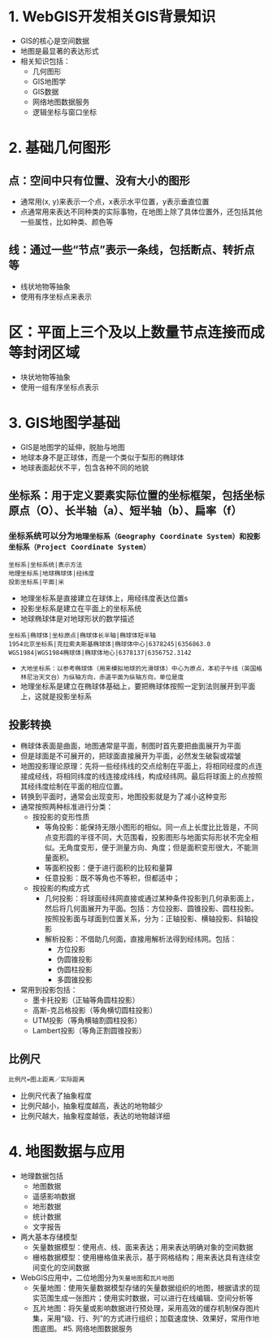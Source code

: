 # 1. WebGIS开发相关GIS背景知识
- GIS的核心是空间数据
- 地图是最显著的表达形式
- 相关知识包括：
    - 几何图形
    - GIS地图学
    - GIS数据
    - 网络地图数据服务
    - 逻辑坐标与窗口坐标
# 2. 基础几何图形
## 点：空间中只有位置、没有大小的图形
- 通常用(x, y)来表示一个点，x表示水平位置，y表示垂直位置
- 点通常用来表达不同种类的实际事物，在地图上除了具体位置外，还包括其他一些属性，比如种类、颜色等
## 线：通过一些“节点”表示一条线，包括断点、转折点等
- 线状地物等抽象
- 使用有序坐标点来表示
# 区：平面上三个及以上数量节点连接而成等封闭区域
- 块状地物等抽象
- 使用一组有序坐标点表示
# 3. GIS地图学基础
- GIS是地图学的延伸，脱胎与地图
- 地球本身不是正球体，而是一个类似于梨形的椭球体
- 地球表面起伏不平，包含各种不同的地貌
## 坐标系：用于定义要素实际位置的坐标框架，包括坐标原点（O）、长半轴（a）、短半轴（b）、扁率（f）
### 坐标系统可以分为`地理坐标系（Geography Coordinate System）和投影坐标系（Project Coordinate System）`

```table
坐标系|坐标系统|表示方法
地理坐标系|地球椭球体|经纬度
投影坐标系|平面|米
```
- 地理坐标系是直接建立在球体上，用经纬度表达位置s
- 投影坐标系是建立在平面上的坐标系统
- 地球椭球体是对地球形状的数学描述
```table
坐标系|椭球体|坐标原点|椭球体长半轴|椭球体短半轴
1954北京坐标系|克拉索夫斯基椭球体|椭球体中心|6378245|6356863.0
WGS1984|WGS1984椭球体|椭球体地心|6378137|6356752.3142
```
- `大地坐标系：以参考椭球体（用来模拟地球的光滑球体）中心为原点，本初子午线（英国格林尼治天文台）为纵轴方向，赤道平面为纵轴方向，单位是度`
- 地理坐标系是建立在椭球体基础上，要把椭球体按照一定到法则展开到平面上，这就是投影坐标系
## 投影转换
- 椭球体表面是曲面，地图通常是平面，制图时首先要把曲面展开为平面
- 但是球面是不可展开的，把球面直接展开为平面，必然发生破裂或褶皱
- 地图投影理论原理：先将一些经纬线的交点绘制在平面上，将相同经度的点连接成经线，将相同纬度的线连接成纬线，构成经纬网。最后将球面上的点按照其经纬度绘制在平面的相应位置。
- 转换到平面时，通常会出现变形，地图投影就是为了减小这种变形
- 通常按照两种标准进行分类：
    - 按投影的变形性质
        - 等角投影：能保持无限小图形的相似。同一点上长度比比皆是，不同点变形圆的半径不同，大范围看，投影图形与地面实际形状不完全相似。无角度变形，便于测量方向、角度；但是面积变形很大，不能测量面积。
        - 等面积投影：便于进行面积的比较和量算
        - 任意投影：既不等角也不等积，但都适中；
    - 按投影的构成方式
        - 几何投影：将球面经纬网直接或通过某种条件投影到几何承影面上，然后将几何面展开为平面。包括：方位投影、圆锥投影、圆柱投影。按照投影面与球面到位置关系，分为：正轴投影、横轴投影、斜轴投影
        - 解析投影：不借助几何面，直接用解析法得到经纬网。包括：
            - 方位投影
            - 伪圆锥投影
            - 伪圆柱投影
            - 多圆锥投影
- 常用到投影包括：
    - 墨卡托投影（正轴等角圆柱投影）
    - 高斯-克吕格投影（等角横切圆柱投影）
    - UTM投影（等角横轴割圆柱投影）
    - Lambert投影（等角正割圆锥投影）
## 比例尺
`比例尺=图上距离／实际距离`
- 比例尺代表了抽象程度
- 比例尺越小，抽象程度越高，表达的地物越少
- 比例尺越大，抽象程度越低，表达的地物越详细
# 4. 地图数据与应用
- 地理数据包括
    - 地图数据
    - 遥感影响数据
    - 地形数据
    - 统计数据
    - 文字报告
- 两大基本存储模型
    - 矢量数据模型：使用点、线、面来表达；用来表达明确对象的空间数据
    - 栅格数据模型：使用栅格值来表示，基于网格结构；用来表达具有连续空间变化的空间数据
- WebGIS应用中，二位地图分为`矢量地图`和`瓦片地图`
    - 矢量地图：使用矢量数据模型存储的矢量数据组织的地图，根据请求的现实范围生成一张图片；使用实时数据，可以进行在线编辑、空间分析等
    - 瓦片地图：将矢量或影响数据进行预处理，采用高效的缓存机制保存图片集，采用“级、行、列”的方式进行组织；加载速度快、效果好，常用作地图底图。
#5. 网络地图数据服务
